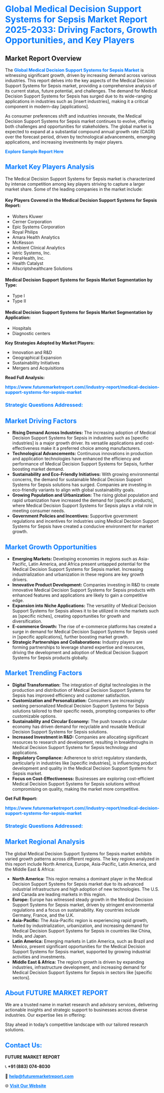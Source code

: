 <h1 style="color: #007BFF;">Global Medical Decision Support Systems for Sepsis Market Report 2025-2033: Driving Factors, Growth Opportunities, and Key Players</h1>

<section id="overview">
<h2>Market Report Overview</h2>
<p>The <a href="https://www.futuremarketreport.com//industry-report/medical-decision-support-systems-for-sepsis-market" style="color: #007BFF; text-decoration: none;"><strong>Global Medical Decision Support Systems for Sepsis Market</strong></a> is witnessing significant growth, driven by increasing demand across various industries. This report delves into the key aspects of the Medical Decision Support Systems for Sepsis market, providing a comprehensive analysis of its current status, future potential, and challenges. The demand for Medical Decision Support Systems for Sepsis has surged due to its wide-ranging applications in industries such as [insert industries], making it a critical component in modern-day [applications].</p>
<p>As consumer preferences shift and industries innovate, the Medical Decision Support Systems for Sepsis market continues to evolve, offering both challenges and opportunities for stakeholders. The global market is expected to expand at a substantial compound annual growth rate (CAGR) over the forecast period, driven by technological advancements, emerging applications, and increasing investments by major players.</p>
</section>

<section id="overview">
<p><a href="https://www.futuremarketreport.com//request-sample/reportId=92263" style="color: #007BFF; text-decoration: none;"><strong>Explore Sample Report Here</strong></a></p>
</section>

<section id="key-players">
<h2 style="color: #007BFF;">Market Key Players Analysis</h2>
<p>The Medical Decision Support Systems for Sepsis market is characterized by intense competition among key players striving to capture a larger market share. Some of the leading companies in the market include:</p>
<h4>Key Players Covered in the Medical Decision Support Systems for Sepsis Report:</h4>
<ul><li>Wolters Kluwer</li><li>Cerner Corporation</li><li>Epic Systems Corporation</li><li>Royal Philips</li><li>Amara Health Analytics</li><li>McKesson</li><li>Ambient Clinical Analytics</li><li>Iatric Systems, Inc.</li><li>PeraHealth, Inc.</li><li>Health Catalyst</li><li>Allscriptshealthcare Solutions</li></ul>
<h4>Medical Decision Support Systems for Sepsis Market Segmentation by Type:</h4>
<ul><li>Type I</li><li>Type II</li></ul>

<h4>Medical Decision Support Systems for Sepsis Market Segmentation by Application:</h4>
<ul><li>Hospitals</li><li>Diagnostic centers</li></ul>
<p><strong>Key Strategies Adopted by Market Players:</strong></p>
<ul>
<li>Innovation and R&D</li>
<li>Geographical Expansion</li>
<li>Sustainability Initiatives</li>
<li>Mergers and Acquisitions</li>
</ul>
</section>

<section>
<p><strong>Read Full Analysis: </strong></p><a href="https://www.futuremarketreport.com//industry-report/medical-decision-support-systems-for-sepsis-market" style="color: #007BFF; text-decoration: none;"><strong>https://www.futuremarketreport.com//industry-report/medical-decision-support-systems-for-sepsis-market</strong></a>
<h3 style="color: #007BFF;">Strategic Questions Addressed:</h3>
</section>

<section id="driving-factors">
<h2 style="color: #007BFF;">Market Driving Factors</h2>
<ul>
<li><strong>Rising Demand Across Industries:</strong> The increasing adoption of Medical Decision Support Systems for Sepsis in industries such as [specific industries] is a major growth driver. Its versatile applications and cost-effectiveness make it a preferred choice among manufacturers.</li>
<li><strong>Technological Advancements:</strong> Continuous innovations in production and application technologies have enhanced the efficiency and performance of Medical Decision Support Systems for Sepsis, further boosting market demand.</li>
<li><strong>Sustainability and Eco-Friendly Initiatives:</strong> With growing environmental concerns, the demand for sustainable Medical Decision Support Systems for Sepsis solutions has surged. Companies are investing in eco-friendly variants to align with global sustainability goals.</li>
<li><strong>Growing Population and Urbanization:</strong> The rising global population and rapid urbanization have increased the demand for [specific products], where Medical Decision Support Systems for Sepsis plays a vital role in meeting consumer needs.</li>
<li><strong>Government Policies and Incentives:</strong> Supportive government regulations and incentives for industries using Medical Decision Support Systems for Sepsis have created a conducive environment for market growth.</li>
</ul>
</section>

<section id="growth-opportunities">
<h2 style="color: #007BFF;">Market Growth Opportunities</h2>
<ul>
<li><strong>Emerging Markets:</strong> Developing economies in regions such as Asia-Pacific, Latin America, and Africa present untapped potential for the Medical Decision Support Systems for Sepsis market. Increasing industrialization and urbanization in these regions are key growth drivers.</li>
<li><strong>Innovative Product Development:</strong> Companies investing in R&D to create innovative Medical Decision Support Systems for Sepsis products with enhanced features and applications are likely to gain a competitive edge.</li>
<li><strong>Expansion into Niche Applications:</strong> The versatility of Medical Decision Support Systems for Sepsis allows it to be utilized in niche markets such as [specific niches], creating opportunities for growth and diversification.</li>
<li><strong>E-commerce Growth:</strong> The rise of e-commerce platforms has created a surge in demand for Medical Decision Support Systems for Sepsis used in [specific applications], further boosting market growth.</li>
<li><strong>Strategic Partnerships and Collaborations:</strong> Industry players are forming partnerships to leverage shared expertise and resources, driving the development and adoption of Medical Decision Support Systems for Sepsis products globally.</li>
</ul>
</section>

<section id="trending-factors">
<h2 style="color: #007BFF;">Market Trending Factors</h2>
<ul>
<li><strong>Digital Transformation:</strong> The integration of digital technologies in the production and distribution of Medical Decision Support Systems for Sepsis has improved efficiency and customer satisfaction.</li>
<li><strong>Customization and Personalization:</strong> Consumers are increasingly seeking personalized Medical Decision Support Systems for Sepsis solutions tailored to their specific needs, prompting companies to offer customizable options.</li>
<li><strong>Sustainability and Circular Economy:</strong> The push towards a circular economy has driven demand for recyclable and reusable Medical Decision Support Systems for Sepsis solutions.</li>
<li><strong>Increased Investment in R&D:</strong> Companies are allocating significant resources to research and development, resulting in breakthroughs in Medical Decision Support Systems for Sepsis technology and applications.</li>
<li><strong>Regulatory Compliance:</strong> Adherence to strict regulatory standards, particularly in industries like [specific industries], is influencing product development and quality in the Medical Decision Support Systems for Sepsis market.</li>
<li><strong>Focus on Cost-Effectiveness:</strong> Businesses are exploring cost-efficient Medical Decision Support Systems for Sepsis solutions without compromising on quality, making the market more competitive.</li>
</ul>
</section>

<section>
<p><strong>Get Full Report: </strong></p><a href="https://www.futuremarketreport.com//industry-report/medical-decision-support-systems-for-sepsis-market" style="color: #007BFF; text-decoration: none;"><strong>https://www.futuremarketreport.com//industry-report/medical-decision-support-systems-for-sepsis-market</strong></a>
<h3 style="color: #007BFF;">Strategic Questions Addressed:</h3>
</section>


<section id="regional-analysis">
<h2 style="color: #007BFF;">Market Regional Analysis</h2>
<p>The global Medical Decision Support Systems for Sepsis market exhibits varied growth patterns across different regions. The key regions analyzed in this report include North America, Europe, Asia-Pacific, Latin America, and the Middle East & Africa:</p>
<ul>
<li><strong>North America:</strong> This region remains a dominant player in the Medical Decision Support Systems for Sepsis market due to its advanced industrial infrastructure and high adoption of new technologies. The U.S. and Canada are leading markets in this region.</li>
<li><strong>Europe:</strong> Europe has witnessed steady growth in the Medical Decision Support Systems for Sepsis market, driven by stringent environmental regulations and a focus on sustainability. Key countries include Germany, France, and the U.K.</li>
<li><strong>Asia-Pacific:</strong> The Asia-Pacific region is experiencing rapid growth, fueled by industrialization, urbanization, and increasing demand for Medical Decision Support Systems for Sepsis in countries like China, India, and Japan.</li>
<li><strong>Latin America:</strong> Emerging markets in Latin America, such as Brazil and Mexico, present significant opportunities for the Medical Decision Support Systems for Sepsis market, supported by growing industrial activities and investments.</li>
<li><strong>Middle East & Africa:</strong> The region’s growth is driven by expanding industries, infrastructure development, and increasing demand for Medical Decision Support Systems for Sepsis in sectors like [specific sectors].</li>
</ul>
</section>

<footer>
<h2 style="color: #007BFF;">About FUTURE MARKET REPORT</h2>
<p>We are a trusted name in market research and advisory services, delivering actionable insights and strategic support to businesses across diverse industries. Our expertise lies in offering:</p>

<p>Stay ahead in today’s competitive landscape with our tailored research solutions.</p>

<h2 style="color: #007BFF;">Contact Us:</h2>
<p><strong>FUTURE MARKET REPORT</strong></p>
<p>📞 <strong>+91 (883) 074-8030</strong></p>
<p>📧 <strong><a href="mailto:help@futuremarketreport.com" style="color: #007BFF;">help@futuremarketreport.com</a></strong></p>
<p>🌐 <strong><a href="https://www.futuremarketreport.com/" style="color: #007BFF;">Visit Our Website</a></strong></p>
</footer>